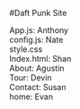 #Daft Punk Site

App.js: Anthony  
config.js: Nate  
style.css  
Index.html: Shan  
About: Agustin  
Tour: Devin  
Contact: Susan  
home: Evan  

